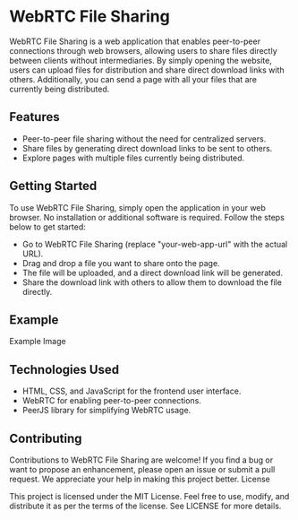 # WebRTC File Sharing

WebRTC File Sharing is a web application that enables peer-to-peer connections through web browsers, allowing users to share files directly between clients without intermediaries. By simply opening the website, users can upload files for distribution and share direct download links with others. Additionally, you can send a page with all your files that are currently being distributed.

## Features

- Peer-to-peer file sharing without the need for centralized servers.
- Share files by generating direct download links to be sent to others.
- Explore pages with multiple files currently being distributed.

## Getting Started

To use WebRTC File Sharing, simply open the application in your web browser. No installation or additional software is required. Follow the steps below to get started:

- Go to WebRTC File Sharing (replace "your-web-app-url" with the actual URL).
- Drag and drop a file you want to share onto the page.
- The file will be uploaded, and a direct download link will be generated.
- Share the download link with others to allow them to download the file directly.

## Example

Example Image

## Technologies Used

- HTML, CSS, and JavaScript for the frontend user interface.
- WebRTC for enabling peer-to-peer connections.
- PeerJS library for simplifying WebRTC usage.

## Contributing

Contributions to WebRTC File Sharing are welcome! If you find a bug or want to propose an enhancement, please open an issue or submit a pull request. We appreciate your help in making this project better.
License

This project is licensed under the MIT License. Feel free to use, modify, and distribute it as per the terms of the license. See LICENSE for more details.
